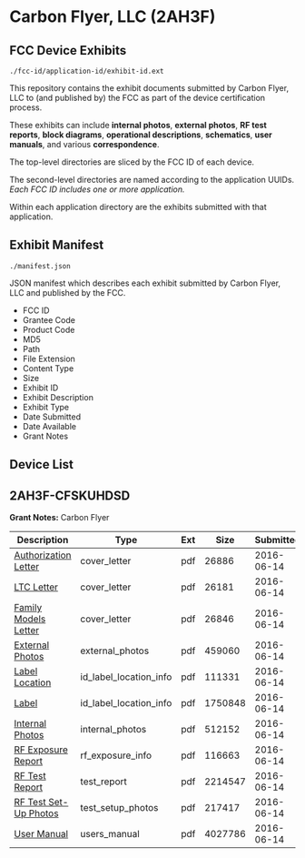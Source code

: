 # Carbon Flyer, LLC (2AH3F)
## FCC Device Exhibits

```
./fcc-id/application-id/exhibit-id.ext
```

This repository contains the exhibit documents submitted by Carbon Flyer, LLC to (and published by) the FCC as part of the device certification process.

These exhibits can include **internal photos**, **external photos**, **RF test reports**, **block diagrams**, **operational descriptions**, **schematics**, **user manuals**, and various **correspondence**.

The top-level directories are sliced by the FCC ID of each device.

The second-level directories are named according to the application UUIDs. *Each FCC ID includes one or more application.*

Within each application directory are the exhibits submitted with that application. 

## Exhibit Manifest

```
./manifest.json
```

JSON manifest which describes each exhibit submitted by Carbon Flyer, LLC and published by the FCC.

- FCC ID
- Grantee Code
- Product Code
- MD5
- Path
- File Extension
- Content Type
- Size
- Exhibit ID
- Exhibit Description
- Exhibit Type
- Date Submitted
- Date Available
- Grant Notes

## Device List
## 2AH3F-CFSKUHDSD
**Grant Notes:** Carbon Flyer

| Description | Type | Ext | Size | Submitted | Available |
| ----------- | ---- | --- | ---- | --------- | --------- |
| [Authorization Letter](2AH3F-CFSKUHDSD/7ad2464da1d4de24ccf5c606db2d8ec4/3026604.pdf) | cover_letter | pdf | 26886 | 2016-06-14 | 2016-06-14 |
| [LTC Letter](2AH3F-CFSKUHDSD/7ad2464da1d4de24ccf5c606db2d8ec4/3026605.pdf) | cover_letter | pdf | 26181 | 2016-06-14 | 2016-06-14 |
| [Family Models Letter](2AH3F-CFSKUHDSD/7ad2464da1d4de24ccf5c606db2d8ec4/3026606.pdf) | cover_letter | pdf | 26846 | 2016-06-14 | 2016-06-14 |
| [External Photos](2AH3F-CFSKUHDSD/7ad2464da1d4de24ccf5c606db2d8ec4/3026607.pdf) | external_photos | pdf | 459060 | 2016-06-14 | 2016-06-14 |
| [Label Location](2AH3F-CFSKUHDSD/7ad2464da1d4de24ccf5c606db2d8ec4/3026608.pdf) | id_label_location_info | pdf | 111331 | 2016-06-14 | 2016-06-14 |
| [Label](2AH3F-CFSKUHDSD/7ad2464da1d4de24ccf5c606db2d8ec4/3026609.pdf) | id_label_location_info | pdf | 1750848 | 2016-06-14 | 2016-06-14 |
| [Internal Photos](2AH3F-CFSKUHDSD/7ad2464da1d4de24ccf5c606db2d8ec4/3026610.pdf) | internal_photos | pdf | 512152 | 2016-06-14 | 2016-06-14 |
| [RF Exposure Report](2AH3F-CFSKUHDSD/7ad2464da1d4de24ccf5c606db2d8ec4/3026613.pdf) | rf_exposure_info | pdf | 116663 | 2016-06-14 | 2016-06-14 |
| [RF Test Report](2AH3F-CFSKUHDSD/7ad2464da1d4de24ccf5c606db2d8ec4/3026615.pdf) | test_report | pdf | 2214547 | 2016-06-14 | 2016-06-14 |
| [RF Test Set-Up Photos](2AH3F-CFSKUHDSD/7ad2464da1d4de24ccf5c606db2d8ec4/3026616.pdf) | test_setup_photos | pdf | 217417 | 2016-06-14 | 2016-06-14 |
| [User Manual](2AH3F-CFSKUHDSD/7ad2464da1d4de24ccf5c606db2d8ec4/3026614.pdf) | users_manual | pdf | 4027786 | 2016-06-14 | 2016-06-14 |
